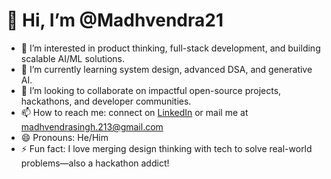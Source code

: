 # 👋 Hi, I’m @Madhvendra21  
- 👀 I’m interested in product thinking, full-stack development, and building scalable AI/ML solutions.  
- 🌱 I’m currently learning system design, advanced DSA, and generative AI.  
- 💞️ I’m looking to collaborate on impactful open-source projects, hackathons, and developer communities.  
- 📫 How to reach me: connect on [LinkedIn](www.linkedin.com/in/madhvendrasingh) or mail me at madhvendrasingh.213@gmail.com  
- 😄 Pronouns: He/Him  
- ⚡ Fun fact: I love merging design thinking with tech to solve real-world problems—also a hackathon addict!  

<!---
Madhvendra21/Madhvendra21 is a ✨ special ✨ repository because its `README.md` (this file) appears on your GitHub profile.
You can click the Preview link to take a look at your changes.
--->
